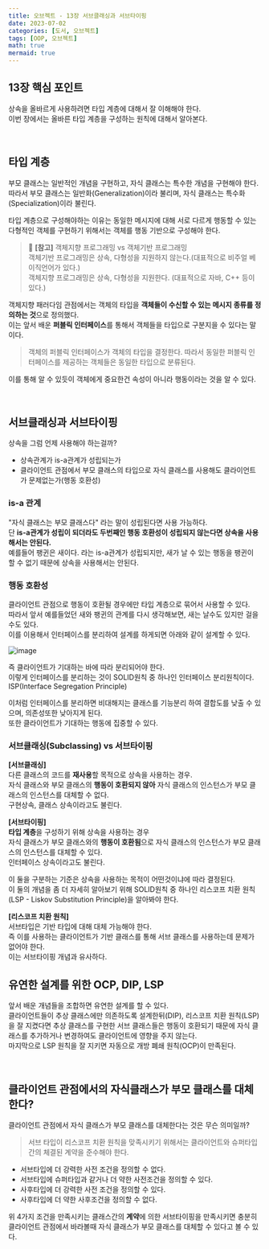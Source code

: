 ```yaml
---
title: 오브젝트 - 13장 서브클래싱과 서브타이핑
date: 2023-07-02
categories: [도서, 오브젝트]
tags: [OOP, 오브젝트]
math: true
mermaid: true
---
```


## 13장 핵심 포인트
상속을 올바르게 사용하려면 타입 계층에 대해서 잘 이해해야 한다. <br>
이번 장에서는 올바른 타입 계층을 구성하는 원칙에 대해서 알아본다. <br>

<br>

## 타입 계층
부모 클래스는 일반적인 개념을 구현하고, 자식 클래스는 특수한 개념을 구현해야 한다. <br>
따라서 부모 클래스는 일반화(Generalization)이라 불리며, 자식 클래스는 특수화(Specialization)이라 불린다. <br>

타입 계층으로 구성해야하는 이유는 동일한 메시지에 대해 서로 다르게 행동할 수 있는 다형적인 객체를 구현하기 위해서는 객체를 행동 기반으로 구성해야 한다. <br>


> 📘 **[참고]** 객체지향 프로그래밍 vs 객체기반 프로그래밍 <br>
> 객체기반 프로그래밍은 상속, 다형성을 지원하지 않는다.(대표적으로 비주얼 베이직언어가 있다.)  
> 객체지향 프로그래밍은 상속, 다형성을 지원한다. (대표적으로 자바, C++ 등이 있다.)

객체지향 패러다임 관점에서는 객체의 타입을 **객체들이 수신할 수 있는 메시지 종류를 정의하는 것**으로 정의했다. <br>
이는 앞서 배운 **퍼블릭 인터페이스**를 통해서 객체들을 타입으로 구분지을 수 있다는 말이다. <br>

> 객체의 퍼블릭 인터페이스가 객체의 타입을 결정한다. 따라서 동일한 퍼블릭 인터페이스를 제공하는 객체들은 동일한 타입으로 분류된다.

이를 통해 알 수 있듯이 객체에게 중요한건 속성이 아니라 행동이라는 것을 알 수 있다. <br>

<br>

## 서브클래싱과 서브타이핑

상속을 그럼 언제 사용해야 하는걸까? <br>
- 상속관계가 is-a관계가 성립되는가
- 클라이언트 관점에서 부모 클래스의 타입으로 자식 클래스를 사용해도 클라이언트가 문제없는가(행동 호환성)

### is-a 관계
"자식 클래스는 부모 클래스다" 라는 말이 성립된다면 사용 가능하다. <br>
단 **is-a관계가 성립이 되더라도 두번째인 행동 호환성이 성립되지 않는다면 상속을 사용해서는 안된다.** <br>
예를들어 팽귄은 새이다. 라는 is-a관계가 성립되지만, 새가 날 수 있는 행동을 팽귄이 할 수 없기 때문에 상속을 사용해서는 안된다. <br>

### 행동 호환성
클라이언트 관점으로 행동이 호환될 경우에만 타입 계층으로 묶어서 사용할 수 있다. <br>
따라서 앞서 예를들었던 새와 팽귄의 관계를 다시 생각해보면, 새는 날수도 있지만 걸을 수도 있다. <br>
이를 이용해서 인터페이스를 분리하여 설계를 하게되면 아래와 같이 설계할 수 있다. <br>

![image](https://github.com/phantom08266/TIL/assets/39672033/a6f2804e-3b82-43a8-b564-ea0e47a6f677)

즉 클라이언트가 기대하는 바에 따라 분리되어야 한다. <br>
이렇게 인터페이스를 분리하는 것이 SOLID원칙 중 하나인 인터페이스 분리원칙이다. ISP(Interface Segregation Principle)

이처럼 인터페이스를 분리하면 비대해지는 클래스를 기능분리 하여 결합도를 낮출 수 있으며, 의존성또한 낮아지게 된다. <br>
또한 클라이언트가 기대하는 행동에 집중할 수 있다. <br>


### 서브클래싱(Subclassing) vs 서브타이핑

**[서브클래싱]** <br>
다른 클래스의 코드를 **재사용**할 목적으로 상속을 사용하는 경우. <br>
자식 클래스와 부모 클래스의 **행동이 호환되지 않아** 자식 클래스의 인스턴스가 부모 클래스의 인스턴스를 대체할 수 없다.<br>
구현상속, 클래스 상속이라고도 불린다.

**[서브타이핑]** <br>
**타입 계층**을 구성하기 위해 상속을 사용하는 경우 <br>
자식 클래스가 부모 클래스와의 **행동이 호환됨**으로 자식 클래스의 인스턴스가 부모 클래스의 인스턴스를 대체할 수 있다. <br>
인터페이스 상속이라고도 불린다. 

이 둘을 구분하는 기준은 상속을 사용하는 목적이 어떤것이냐에 따라 결정된다. <br>
이 둘의 개념을 좀 더 자세히 알아보기 위해 SOLID원칙 중 하나인 리스코프 치환 원칙(LSP - Liskov Substitution Principle)을 알아봐야 한다. <br>

**[리스코프 치환 원칙]** <br>
서브타입은 기반 타입에 대해 대체 가능해야 한다. <br>
즉 이를 사용하는 클라이언트가 기반 클래스를 통해 서브 클래스를 사용하는데 문제가 없어야 한다. <br>
이는 서브타이핑 개념과 유사하다. <br>


## 유연한 설계를 위한 OCP, DIP, LSP
앞서 배운 개념들을 조합하면 유연한 설계를 할 수 있다. <br>
클라이언트들이 추상 클래스에만 의존하도록 설계한뒤(DIP), 리스코프 치환 원칙(LSP)을 잘 지켰다면 추상 클래스를 구현한 서브 클래스들은 
행동이 호환되기 때문에 자식 클래스를 추가하거나 변경하여도 클라이언트에 영향을 주지 않는다. <br>
마지막으로 LSP 원칙을 잘 지키면 자동으로 개방 폐쇄 원칙(OCP)이 만족된다. <br>

<br>

## 클라이언트 관점에서의 자식클래스가 부모 클래스를 대체한다?
클라이언트 관점에서 자식 클래스가 부모 클래스를 대체한다는 것은 무슨 의미일까? <br>

> 서브 타입이 리스코프 치환 원칙을 맞족시키기 위해서는 클라이언트와 슈퍼타입 간의 체결된 계약을 준수해야 한다.

- 서브타입에 더 강력한 사전 조건을 정의할 수 없다. 
- 서브타입에 슈퍼타입과 같거나 더 약한 사전조건을 정의할 수 있다.
- 사후타입에 더 강력한 사전 조건을 정의할 수 있다.
- 사후타입에 더 약한 사후조건을 정의할 수 없다. 

위 4가지 조건을 만족시키는 클래스간의 **계약**에 의한 서브타이핑을 만족시키면 충분히 클라이언트 관점에서 바라볼때 자식 클래스가 부모 클래스를 대체할 수 있다고 볼 수 있다. <br> 



